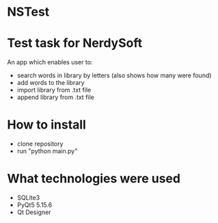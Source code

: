 # NSTest
<h1>Test task for NerdySoft</h1>

An app which enables user to:
- search words in library by letters (also shows how many were found)
- add words to the library
- import library from .txt file
- append library from .txt file

<h1>How to install</h1>

- clone repository
- run "python main.py"



<h1>What technologies were used</h1>

- SQLite3
- PyQt5 5.15.6
- Qt Designer
